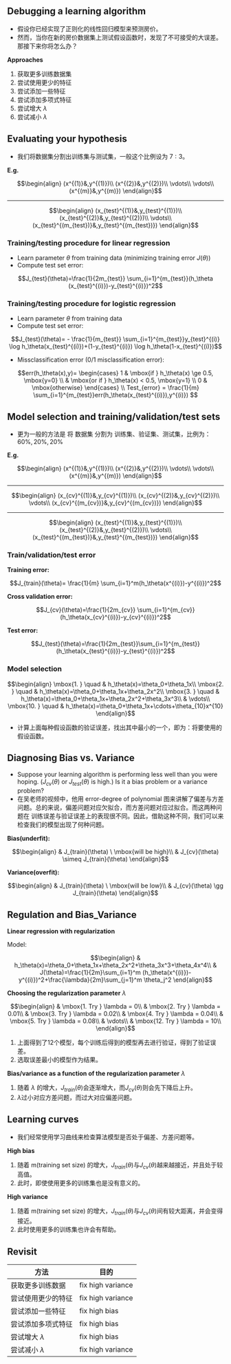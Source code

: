 

## Debugging a learning algorithm

- 假设你已经实现了正则化的线性回归模型来预测房价。
- 然而，当你在新的房价数据集上测试假设函数时，发现了不可接受的大误差。那接下来你将怎么办？

**Approaches**

1. 获取更多训练数据集
2. 尝试使用更少的特征
3. 尝试添加一些特征
4. 尝试添加多项式特征
5. 尝试增大 $\lambda$
6. 尝试减小 $\lambda$

## Evaluating your hypothesis

- 我们将数据集分割出训练集与测试集，一般这个比例设为 $7 : 3$。

**E.g.**

$$\begin{align}
(x^{(1)}&,y^{(1)})\\
(x^{(2)}&,y^{(2)})\\
\vdots\\
\vdots\\
(x^{(m)}&,y^{(m)})
\end{align}$$

_ _ _

$$\begin{align}
(x_{test}^{(1)}&,y_{test}^{(1)})\\
(x_{test}^{(2)}&,y_{test}^{(2)})\\
\vdots\\
(x_{test}^{(m_{test})}&,y_{test}^{(m_{test})})
\end{align}$$

### Training/testing procedure for linear regression

- Learn parameter $\theta$ from training data (minimizing training error $J(\theta)$)
- Compute test set error:

$$J_{test}(\theta)=\frac{1}{2m_{test}} \sum_{i=1}^{m_{test}}(h_\theta (x_{test}^{(i)})-y_{test}^{(i)})^2$$

### Training/testing procedure for logistic regression

- Learn parameter $\theta$ from training data
- Compute test set error:

$$J_{test}(\theta)= - \frac{1}{m_{test}} \sum_{i=1}^{m_{test}}y_{test}^{(i)} \log h_\theta(x_{test}^{(i)})+(1-y_{test}^{(i)}) \log h_\theta(1-x_{test}^{(i)})$$

- Missclassification error (0/1 misclassification error):

$$err(h_\theta(x),y)=
\begin{cases}
1 & \mbox{if } h_\theta(x) \ge 0.5,  \mbox{y=0} \\
& \mbox{or if } h_\theta(x) < 0.5,  \mbox{y=1} \\
0 & \mbox{otherwise}
\end{cases} \\
Test_{error} = \frac{1}{m} \sum_{i=1}^{m_{test}}err(h_\theta(x_{test}^{(i)}),y^{(i)})
$$

## Model selection and training/validation/test sets

- 更为一般的方法是 将 数据集 分割为 训练集、验证集、测试集，比例为：$60 \%, 20 \%, 20 \%$

**E.g.**

$$\begin{align}
(x^{(1)}&,y^{(1)})\\
(x^{(2)}&,y^{(2)})\\
\vdots\\
\vdots\\
(x^{(m)}&,y^{(m)})
\end{align}$$

_ _ _

$$\begin{align}
(x_{cv}^{(1)}&,y_{cv}^{(1)})\\
(x_{cv}^{(2)}&,y_{cv}^{(2)})\\
\vdots\\
(x_{cv}^{(m_{cv})}&,y_{cv}^{(m_{cv})})
\end{align}$$
_ _ _

$$\begin{align}
(x_{test}^{(1)}&,y_{test}^{(1)})\\
(x_{test}^{(2)}&,y_{test}^{(2)})\\
\vdots\\
(x_{test}^{(m_{test})}&,y_{test}^{(m_{test})})
\end{align}$$

### Train/validation/test error

**Training error:**

$$J_{train}(\theta)= \frac{1}{m} \sum_{i=1}^m(h_\theta(x^{(i)})-y^{(i)})^2$$

**Cross validation error:**

$$J_{cv}(\theta)=\frac{1}{2m_{cv}} \sum_{i=1}^{m_{cv}}(h_\theta(x_{cv}^{(i)})-y_{cv}^{(i)})^2$$

**Test error:**

$$J_{test}(\theta)=\frac{1}{2m_{test}}\sum_{i=1}^{m_{test}}(h_\theta(x_{test}^{(i)})-y_{test}^{(i)})^2$$


### Model selection


$$\begin{align}
\mbox{1. } \quad & h_\theta(x)=\theta_0+\theta_1x\\
\mbox{2. } \quad & h_\theta(x)=\theta_0+\theta_1x+\theta_2x^2\\
\mbox{3. } \quad  & h_\theta(x)=\theta_0+\theta_1x+\theta_2x^2+\theta_3x^3\\
& \vdots\\
\mbox{10. } \quad & h_\theta(x)=\theta_0+\theta_1x+\cdots+\theta_{10}x^{10}
\end{align}$$

- 计算上面每种假设函数的验证误差，找出其中最小的一个，即为：将要使用的假设函数。

## Diagnosing Bias vs. Variance

- Suppose your learning algorithm is performing less well than you were hoping. ($J_{cv}(\theta)$ or $J_{test}(\theta)$ is high.) Is it a bias problem or a variance problem?
- 在吴老师的视频中，他用 error-degree of polynomial 图来讲解了偏差与方差问题。总的来说，偏差问题对应欠拟合，而方差问题对应过拟合。而这两种问题在 训练误差与验证误差上的表现很不同。因此，借助这种不同，我们可以来检查我们的模型出现了何种问题。

**Bias(underfit):**

$$\begin{align}
& J_{train}(\theta) \  \mbox{will be high}\\
& J_{cv}(\theta) \simeq J_{train}(\theta)
\end{align}$$

**Variance(overfit):**

$$\begin{align}
& J_{train}(\theta) \  \mbox{will be low}\\
& J_{cv}(\theta) \gg J_{train}(\theta)
\end{align}$$

## Regulation and Bias_Variance

**Linear regression with regularization**

Model:

$$\begin{align}
& h_\theta(x)=\theta_0+\theta_1x+\theta_2x^2+\theta_3x^3+\theta_4x^4\\
& J(\theta)=\frac{1}{2m}\sum_{i=1}^m (h_\theta(x^{(i)})-y^{(i)})^2+\frac{\lambda}{2m}\sum_{j=1}^m \theta_j^2
\end{align}$$

**Choosing the regularization parameter** $\lambda$

$$\begin{align}
& \mbox{1. Try } \lambda = 0\\
& \mbox{2. Try } \lambda = 0.01\\
& \mbox{3. Try } \lambda = 0.02\\
& \mbox{4. Try } \lambda = 0.04\\
& \mbox{5. Try } \lambda = 0.08\\
& \vdots\\
& \mbox{12. Try } \lambda = 10\\
\end{align}$$

1. 上面得到了12个模型，每个训练后得到的模型再去进行验证，得到了验证误差。
2. 选取误差最小的模型作为结果。

**Bias/variance as a function of the regularization parameter** $\lambda$

1. 随着 $\lambda$ 的增大，$J_{train}(\theta)$会逐渐增大，而$J_{cv}(\theta)$则会先下降后上升。
2. $\lambda$过小对应方差问题，而过大对应偏差问题。

## Learning curves

- 我们经常使用学习曲线来检查算法模型是否处于偏差、方差问题等。

**High bias**

1. 随着 m(training set size) 的增大，$J_{train}(\theta)$与$J_{cv}(\theta)$越来越接近，并且处于较高值。
2. 此时，即使使用更多的训练集也是没有意义的。

**High variance**

1. 随着 m(training set size) 的增大，$J_{train}(\theta)$与$J_{cv}(\theta)$间有较大距离，并会变得接近。
2. 此时使用更多的训练集也许会有帮助。


## Revisit

| 方法 | 目的 |
|--------|--------|
|获取更多训练数据|fix high variance|
|尝试使用更少的特征|fix high variance|
|尝试添加一些特征|fix high bias|
|尝试添加多项式特征|fix high bias|
|尝试增大 $\lambda$|fix high bias|
|尝试减小 $\lambda$|fix high variance|







